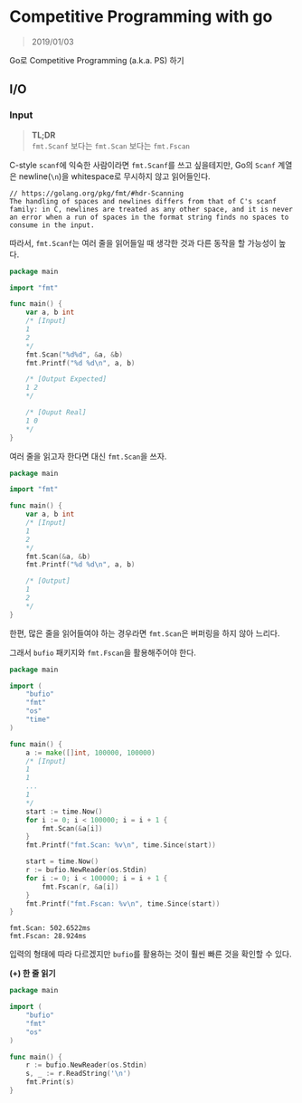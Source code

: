 # Competitive Programming with go

> 2019/01/03

Go로 Competitive Programming (a.k.a. PS) 하기

## I/O

### Input

> __TL;DR__ <br> `fmt.Scanf` 보다는 `fmt.Scan` 보다는 `fmt.Fscan`

C-style `scanf`에 익숙한 사람이라면 `fmt.Scanf`를 쓰고 싶을테지만,
Go의 `Scanf` 계열은 newline(`\n`)을 whitespace로 무시하지 않고 읽어들인다.

```
// https://golang.org/pkg/fmt/#hdr-Scanning
The handling of spaces and newlines differs from that of C's scanf family: in C, newlines are treated as any other space, and it is never an error when a run of spaces in the format string finds no spaces to consume in the input.
```

따라서, `fmt.Scanf`는 여러 줄을 읽어들일 때 생각한 것과 다른 동작을 할 가능성이 높다.

```go
package main

import "fmt"

func main() {
	var a, b int
	/* [Input]
	1
	2
	*/
	fmt.Scan("%d%d", &a, &b)
	fmt.Printf("%d %d\n", a, b)

	/* [Output Expected]
	1 2
	*/

	/* [Ouput Real]
	1 0
	*/
}
```

여러 줄을 읽고자 한다면 대신 `fmt.Scan`을 쓰자.

```go
package main

import "fmt"

func main() {
	var a, b int
	/* [Input]
	1
	2
	*/
	fmt.Scan(&a, &b)
	fmt.Printf("%d %d\n", a, b)

	/* [Output]
	1
	2
	*/
}
```

한편, 많은 줄을 읽어들여야 하는 경우라면 `fmt.Scan`은 버퍼링을 하지 않아 느리다.

그래서 `bufio` 패키지와 `fmt.Fscan`을 활용해주어야 한다.

```go
package main

import (
	"bufio"
	"fmt"
	"os"
	"time"
)

func main() {
    a := make([]int, 100000, 100000)
    /* [Input]
	1
    1
    ...
    1
	*/
	start := time.Now()
	for i := 0; i < 100000; i = i + 1 {
		fmt.Scan(&a[i])
	}
	fmt.Printf("fmt.Scan: %v\n", time.Since(start))

	start = time.Now()
	r := bufio.NewReader(os.Stdin)
	for i := 0; i < 100000; i = i + 1 {
		fmt.Fscan(r, &a[i])
	}
	fmt.Printf("fmt.Fscan: %v\n", time.Since(start))
}

```

```
fmt.Scan: 502.6522ms
fmt.Fscan: 28.924ms
```

입력의 형태에 따라 다르겠지만 `bufio`를 활용하는 것이 훨씬 빠른 것을 확인할 수 있다.

__(+) 한 줄 읽기__

```go
package main

import (
	"bufio"
	"fmt"
	"os"
)

func main() {
	r := bufio.NewReader(os.Stdin)
	s, _ := r.ReadString('\n')
	fmt.Print(s)
}
```